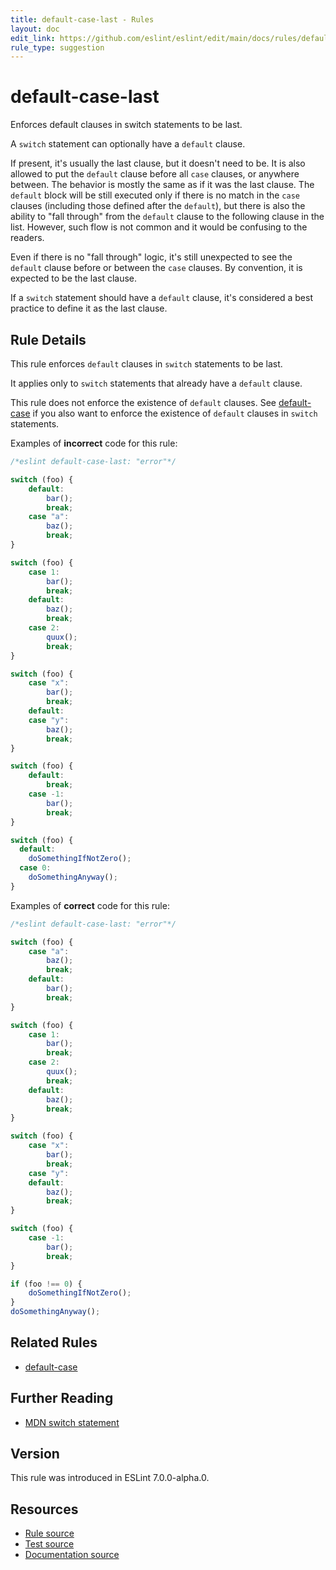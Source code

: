 ```yaml
---
title: default-case-last - Rules
layout: doc
edit_link: https://github.com/eslint/eslint/edit/main/docs/rules/default-case-last.md
rule_type: suggestion
---
```

<!-- Note: No pull requests accepted for this file. See README.md in the root directory for details. -->

# default-case-last

Enforces default clauses in switch statements to be last.

A `switch` statement can optionally have a `default` clause.

If present, it's usually the last clause, but it doesn't need to be. It is also allowed to put the `default` clause before all `case` clauses, or anywhere between. The behavior is mostly the same as if it was the last clause. The `default` block will be still executed only if there is no match in the `case` clauses (including those defined after the `default`), but there is also the ability to "fall through" from the `default` clause to the following clause in the list. However, such flow is not common and it would be confusing to the readers.

Even if there is no "fall through" logic, it's still unexpected to see the `default` clause before or between the `case` clauses. By convention, it is expected to be the last clause.

If a `switch` statement should have a `default` clause, it's considered a best practice to define it as the last clause.

## Rule Details

This rule enforces `default` clauses in `switch` statements to be last.

It applies only to `switch` statements that already have a `default` clause.

This rule does not enforce the existence of `default` clauses. See [default-case](default-case) if you also want to enforce the existence of `default` clauses in `switch` statements.

Examples of **incorrect** code for this rule:

```js
/*eslint default-case-last: "error"*/

switch (foo) {
    default:
        bar();
        break;
    case "a":
        baz();
        break;
}

switch (foo) {
    case 1:
        bar();
        break;
    default:
        baz();
        break;
    case 2:
        quux();
        break;
}

switch (foo) {
    case "x":
        bar();
        break;
    default:
    case "y":
        baz();
        break;
}

switch (foo) {
    default:
        break;
    case -1:
        bar();
        break;
}

switch (foo) {
  default:
    doSomethingIfNotZero();
  case 0:
    doSomethingAnyway();
}
```

Examples of **correct** code for this rule:

```js
/*eslint default-case-last: "error"*/

switch (foo) {
    case "a":
        baz();
        break;
    default:
        bar();
        break;
}

switch (foo) {
    case 1:
        bar();
        break;
    case 2:
        quux();
        break;
    default:
        baz();
        break;
}

switch (foo) {
    case "x":
        bar();
        break;
    case "y":
    default:
        baz();
        break;
}

switch (foo) {
    case -1:
        bar();
        break;
}

if (foo !== 0) {
    doSomethingIfNotZero();
}
doSomethingAnyway();
```

## Related Rules

* [default-case](default-case)

## Further Reading

* [MDN switch statement](https://developer.mozilla.org/en-US/docs/Web/JavaScript/Reference/Statements/switch)

## Version

This rule was introduced in ESLint 7.0.0-alpha.0.

## Resources

* [Rule source](https://github.com/eslint/eslint/tree/HEAD/lib/rules/default-case-last.js)
* [Test source](https://github.com/eslint/eslint/tree/HEAD/tests/lib/rules/default-case-last.js)
* [Documentation source](https://github.com/eslint/eslint/tree/HEAD/docs/rules/default-case-last.md)
